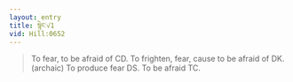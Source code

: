 ```yaml
---
layout: entry
title: སྙེང་√1
vid: Hill:0652
---
```

> To fear, to be afraid of CD. To frighten, fear, cause to be afraid of DK. (archaic) To produce fear DS. To be afraid TC.
